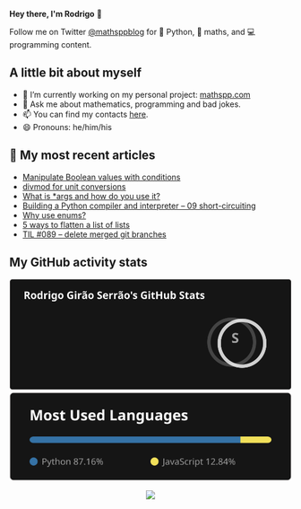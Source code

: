 **Hey there, I'm Rodrigo** 👋

Follow me on Twitter [@mathsppblog][twitter] for 🐍 Python, 🧠 maths, and 💻 programming content.


## A little bit about myself

- 🔭 I’m currently working on my personal project: [mathspp.com](https://mathspp.com)
- 💬 Ask me about mathematics, programming and bad jokes.
- 📫 You can find my contacts [here](https://mathspp.com/about#contacts).
- 😄 Pronouns: he/him/his


## 📖 My most recent articles

<!-- BLOG-POST-LIST:START -->
- [Manipulate Boolean values with conditions](https://mathspp.com/blog/manipulate-boolean-values-with-conditions)
- [divmod for unit conversions](https://mathspp.com/blog/divmod-for-unit-conversions)
- [What is *args and how do you use it?](https://mathspp.com/blog/what-is-args-and-how-do-you-use-it)
- [Building a Python compiler and interpreter – 09 short-circuiting](https://mathspp.com/blog/building-a-python-compiler-and-interpreter-09-short-circuiting)
- [Why use enums?](https://mathspp.com/blog/why-use-enums)
- [5 ways to flatten a list of lists](https://mathspp.com/blog/5-ways-to-flatten-a-list-of-lists)
- [TIL #089 – delete merged git branches](https://mathspp.com/blog/til/delete-merged-git-branches)
<!-- BLOG-POST-LIST:END -->


##  My GitHub activity stats

<!-- Thanks to ofek! -->

<img src="general_stats.svg" alt="GitHub Statistics" loading="lazy">

<img src="language_stats.svg" alt="Top Languages" loading="lazy">

<p align='center'><img src='https://visitor-badge.laobi.icu/badge?page_id=RodrigoGiraoSerrao'></p>

[twitter]: https://twitter.com/mathsppblog
